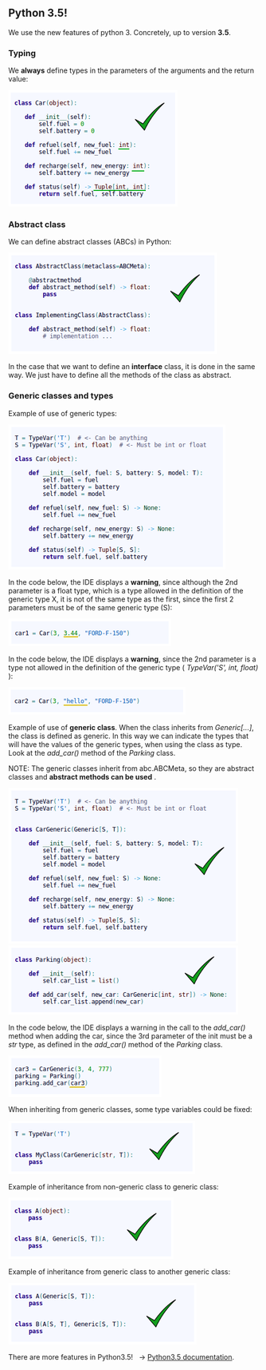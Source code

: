 ## Python 3.5!

We use the new features of python 3. Concretely, up to version **3.5**.

### Typing

We **always** define types in the parameters of the arguments and the return value:

![jMetal architecture](../../resources/types_in_methods.png)

### Abstract class

We can define abstract classes (ABCs) in Python:

![jMetal architecture](../../resources/abstract.png)

In the case that we want to define an **interface** class, it is done in the same way. We just have to define all the methods of the class as abstract.

### Generic classes and types

Example of use of generic types:

![jMetal architecture](../../resources/generic_types.png)

In the code below, the IDE displays a **warning**, since although the 2nd parameter is a float type, which is a type allowed in the definition of the generic type X, it is not of the same type as the first, since the first 2 parameters must be of the same generic type (S):

![jMetal architecture](../../resources/instance_with_generic_types1_wearning.png)

In the code below, the IDE displays a **warning**, since the 2nd parameter is a type not allowed in the definition of the generic type ( *TypeVar('S', int, float)* ):

![jMetal architecture](../../resources/instance_with_generic_types2_wearning.png)

Example of use of **generic class**. When the class inherits from *Generic[...]*, the class is defined as generic. In this way we can indicate the types that will have the values of the generic types, when using the class as type. Look at the *add_car()* method of the *Parking* class.

NOTE: The generic classes inherit from abc.ABCMeta, so they are abstract classes and **abstract methods can be used** .

![jMetal architecture](../../resources/generic_class1.png)
![jMetal architecture](../../resources/generic_class2.png)

In the code below, the IDE displays a warning in the call to the *add_car()* method when adding the car, since the 3rd parameter of the init must be a *str* type, as defined in the *add_car()* method of the *Parking* class.

![jMetal architecture](../../resources/instance_with_generic_class_wearning.png)

When inheriting from generic classes, some type variables could be fixed:

![jMetal architecture](../../resources/generic_types_fixed.png)

Example of inheritance from non-generic class to generic class:

![jMetal architecture](../../resources/inheritance_non_generic_to_generic.png)

Example of inheritance from generic class to another generic class:

![jMetal architecture](../../resources/inheritance_generic_to_generic.png)

There are more features in Python3.5! &nbsp; &rarr; [Python3.5 documentation](https://docs.python.org/3.5/contents.html). </br>